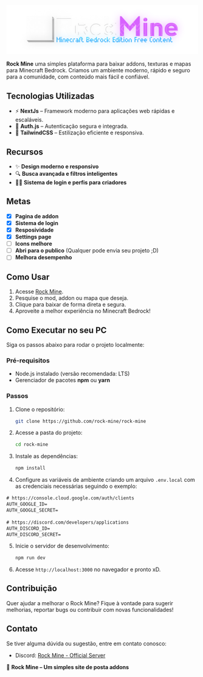 <img src="./public/rocklogo.png" alt="Minha imagem legal" />

**Rock Mine** uma simples plataforma para baixar addons, texturas e mapas para Minecraft Bedrock. Criamos um ambiente moderno, rápido e seguro para a comunidade, com conteúdo mais fácil e confiável.

## Tecnologias Utilizadas

- ⚡ **NextJs** – Framework moderno para aplicações web rápidas e escaláveis.
- 🔐 **Auth.js** – Autenticação segura e integrada.
- 🎨 **TailwindCSS** – Estilização eficiente e responsiva.

## Recursos

- ✨ **Design moderno e responsivo**
- 🔍 **Busca avançada e filtros inteligentes**
- 👨‍🎓 **Sistema de login e perfis para criadores**

## Metas

- [x] **Pagina de addon**
- [x] **Sistema de login**
- [x] **Resposividade**
- [x] **Settings page**
- [ ] **Icons melhore**
- [ ] **Abri para o publico** (Qualquer pode envia seu projeto ;D)
- [ ] **Melhora desempenho**

## Como Usar

1. Acesse [Rock Mine](https://rock-mine.vercel.app/).
2. Pesquise o mod, addon ou mapa que deseja.
3. Clique para baixar de forma direta e segura.
4. Aproveite a melhor experiência no Minecraft Bedrock!

## Como Executar no seu PC

Siga os passos abaixo para rodar o projeto localmente:

### Pré-requisitos

- Node.js instalado (versão recomendada: LTS)
- Gerenciador de pacotes **npm** ou **yarn**

### Passos

1. Clone o repositório:
   ```sh
   git clone https://github.com/rock-mine/rock-mine
   ```
2. Acesse a pasta do projeto:
   ```sh
   cd rock-mine
   ```
3. Instale as dependências:
   ```sh
   npm install
   ```
4. Configure as variáveis de ambiente criando um arquivo `.env.local` com as credenciais necessárias seguindo o exemplo:

```env
# https://console.cloud.google.com/auth/clients
AUTH_GOOGLE_ID=
AUTH_GOOGLE_SECRET=

# https://discord.com/developers/applications
AUTH_DISCORD_ID=
AUTH_DISCORD_SECRET=
```

5. Inicie o servidor de desenvolvimento:
   ```sh
   npm run dev
   ```
6. Acesse `http://localhost:3000` no navegador e pronto xD.

## Contribuição

Quer ajudar a melhorar o Rock Mine? Fique à vontade para sugerir melhorias, reportar bugs ou contribuir com novas funcionalidades!

## Contato

Se tiver alguma dúvida ou sugestão, entre em contato conosco:

- Discord: [Rock Mine - Official Server](https://discord.gg/W2JC6vQXYK)

🌟 **Rock Mine – Um simples site de posta addons**
